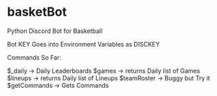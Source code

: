 # basketBot
Python Discord Bot for Basketball 

Bot KEY Goes into Environment Variables as DISCKEY

Commands So Far:

$_daily -> Daily Leaderboards
$games -> returns Daily list of Games
$lineups -> returns Daily list of Lineups
$teamRoster -> Buggy but Try it
$getCommands -> Gets Commands

